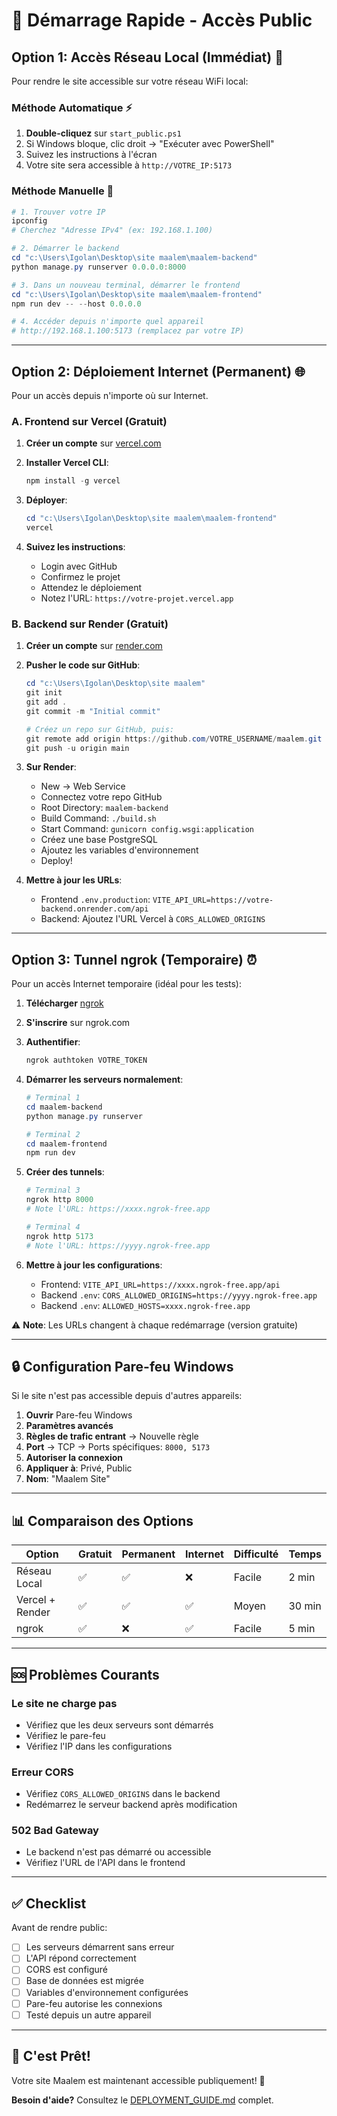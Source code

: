 # 🚀 Démarrage Rapide - Accès Public

## Option 1: Accès Réseau Local (Immédiat) 📱

Pour rendre le site accessible sur votre réseau WiFi local:

### Méthode Automatique ⚡

1. **Double-cliquez** sur `start_public.ps1`
2. Si Windows bloque, clic droit → "Exécuter avec PowerShell"
3. Suivez les instructions à l'écran
4. Votre site sera accessible à `http://VOTRE_IP:5173`

### Méthode Manuelle 🔧

```powershell
# 1. Trouver votre IP
ipconfig
# Cherchez "Adresse IPv4" (ex: 192.168.1.100)

# 2. Démarrer le backend
cd "c:\Users\Igolan\Desktop\site maalem\maalem-backend"
python manage.py runserver 0.0.0.0:8000

# 3. Dans un nouveau terminal, démarrer le frontend
cd "c:\Users\Igolan\Desktop\site maalem\maalem-frontend"
npm run dev -- --host 0.0.0.0

# 4. Accéder depuis n'importe quel appareil
# http://192.168.1.100:5173 (remplacez par votre IP)
```

---

## Option 2: Déploiement Internet (Permanent) 🌐

Pour un accès depuis n'importe où sur Internet.

### A. Frontend sur Vercel (Gratuit)

1. **Créer un compte** sur [vercel.com](https://vercel.com)
2. **Installer Vercel CLI**:
   ```powershell
   npm install -g vercel
   ```

3. **Déployer**:
   ```powershell
   cd "c:\Users\Igolan\Desktop\site maalem\maalem-frontend"
   vercel
   ```

4. **Suivez les instructions**:
   - Login avec GitHub
   - Confirmez le projet
   - Attendez le déploiement
   - Notez l'URL: `https://votre-projet.vercel.app`

### B. Backend sur Render (Gratuit)

1. **Créer un compte** sur [render.com](https://render.com)

2. **Pusher le code sur GitHub**:
   ```powershell
   cd "c:\Users\Igolan\Desktop\site maalem"
   git init
   git add .
   git commit -m "Initial commit"
   
   # Créez un repo sur GitHub, puis:
   git remote add origin https://github.com/VOTRE_USERNAME/maalem.git
   git push -u origin main
   ```

3. **Sur Render**:
   - New → Web Service
   - Connectez votre repo GitHub
   - Root Directory: `maalem-backend`
   - Build Command: `./build.sh`
   - Start Command: `gunicorn config.wsgi:application`
   - Créez une base PostgreSQL
   - Ajoutez les variables d'environnement
   - Deploy!

4. **Mettre à jour les URLs**:
   - Frontend `.env.production`: `VITE_API_URL=https://votre-backend.onrender.com/api`
   - Backend: Ajoutez l'URL Vercel à `CORS_ALLOWED_ORIGINS`

---

## Option 3: Tunnel ngrok (Temporaire) ⏰

Pour un accès Internet temporaire (idéal pour les tests):

1. **Télécharger** [ngrok](https://ngrok.com/download)

2. **S'inscrire** sur ngrok.com

3. **Authentifier**:
   ```powershell
   ngrok authtoken VOTRE_TOKEN
   ```

4. **Démarrer les serveurs normalement**:
   ```powershell
   # Terminal 1
   cd maalem-backend
   python manage.py runserver
   
   # Terminal 2
   cd maalem-frontend
   npm run dev
   ```

5. **Créer des tunnels**:
   ```powershell
   # Terminal 3
   ngrok http 8000
   # Note l'URL: https://xxxx.ngrok-free.app
   
   # Terminal 4
   ngrok http 5173
   # Note l'URL: https://yyyy.ngrok-free.app
   ```

6. **Mettre à jour les configurations**:
   - Frontend: `VITE_API_URL=https://xxxx.ngrok-free.app/api`
   - Backend `.env`: `CORS_ALLOWED_ORIGINS=https://yyyy.ngrok-free.app`
   - Backend `.env`: `ALLOWED_HOSTS=xxxx.ngrok-free.app`

⚠️ **Note**: Les URLs changent à chaque redémarrage (version gratuite)

---

## 🔒 Configuration Pare-feu Windows

Si le site n'est pas accessible depuis d'autres appareils:

1. **Ouvrir** Pare-feu Windows
2. **Paramètres avancés**
3. **Règles de trafic entrant** → Nouvelle règle
4. **Port** → TCP → Ports spécifiques: `8000, 5173`
5. **Autoriser la connexion**
6. **Appliquer à**: Privé, Public
7. **Nom**: "Maalem Site"

---

## 📊 Comparaison des Options

| Option | Gratuit | Permanent | Internet | Difficulté | Temps |
|--------|---------|-----------|----------|------------|-------|
| Réseau Local | ✅ | ✅ | ❌ | Facile | 2 min |
| Vercel + Render | ✅ | ✅ | ✅ | Moyen | 30 min |
| ngrok | ✅ | ❌ | ✅ | Facile | 5 min |

---

## 🆘 Problèmes Courants

### Le site ne charge pas
- Vérifiez que les deux serveurs sont démarrés
- Vérifiez le pare-feu
- Vérifiez l'IP dans les configurations

### Erreur CORS
- Vérifiez `CORS_ALLOWED_ORIGINS` dans le backend
- Redémarrez le serveur backend après modification

### 502 Bad Gateway
- Le backend n'est pas démarré ou accessible
- Vérifiez l'URL de l'API dans le frontend

---

## ✅ Checklist

Avant de rendre public:

- [ ] Les serveurs démarrent sans erreur
- [ ] L'API répond correctement
- [ ] CORS est configuré
- [ ] Base de données est migrée
- [ ] Variables d'environnement configurées
- [ ] Pare-feu autorise les connexions
- [ ] Testé depuis un autre appareil

---

## 🎉 C'est Prêt!

Votre site Maalem est maintenant accessible publiquement! 🚀

**Besoin d'aide?** Consultez le [DEPLOYMENT_GUIDE.md](DEPLOYMENT_GUIDE.md) complet.
